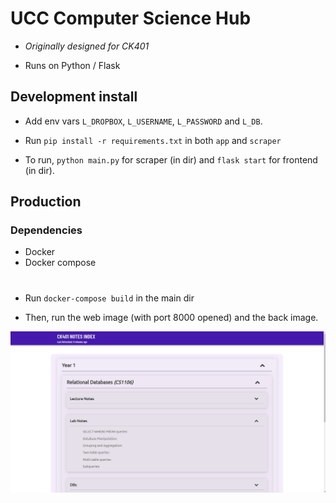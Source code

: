 # UCC Computer Science Hub

- *Originally designed for CK401*

- Runs on Python / Flask

## Development install

- Add env vars `L_DROPBOX`, `L_USERNAME`, `L_PASSWORD` and `L_DB`.

- Run `pip install -r requirements.txt` in both `app` and `scraper`

- To run, `python main.py` for scraper (in dir) and `flask start` for frontend (in dir).

## Production

 ### Dependencies
 - Docker
 - Docker compose

#


- Run `docker-compose build` in the main dir

- Then, run the web image (with port 8000 opened) and the back image.


![](./scr.png?raw=true)
